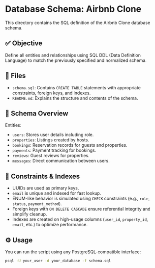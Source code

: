 # Database Schema: Airbnb Clone

This directory contains the SQL definition of the Airbnb Clone database schema.

## ✅ Objective

Define all entities and relationships using SQL DDL (Data Definition Language) to match the previously specified and normalized schema.

## 📂 Files

- `schema.sql`: Contains `CREATE TABLE` statements with appropriate constraints, foreign keys, and indexes.
- `README.md`: Explains the structure and contents of the schema.

## 🧱 Schema Overview

Entities:
- `users`: Stores user details including role.
- `properties`: Listings created by hosts.
- `bookings`: Reservation records for guests and properties.
- `payments`: Payment tracking for bookings.
- `reviews`: Guest reviews for properties.
- `messages`: Direct communication between users.

## 🔐 Constraints & Indexes

- UUIDs are used as primary keys.
- `email` is unique and indexed for fast lookup.
- ENUM-like behavior is simulated using `CHECK` constraints (e.g., `role`, `status`, `payment_method`).
- Foreign keys with `ON DELETE CASCADE` ensure referential integrity and simplify cleanup.
- Indexes are created on high-usage columns (`user_id`, `property_id`, `email`, etc.) to optimize performance.

## ⚙️ Usage

You can run the script using any PostgreSQL-compatible interface:

```bash
psql -U your_user -d your_database -f schema.sql
